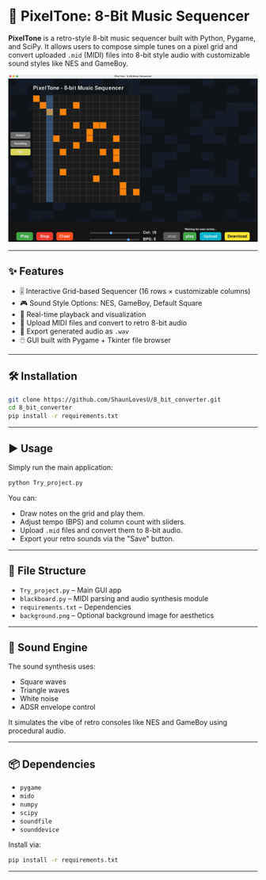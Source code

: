 # 🎵 PixelTone: 8-Bit Music Sequencer

**PixelTone** is a retro-style 8-bit music sequencer built with Python, Pygame, and SciPy. It allows users to compose simple tunes on a pixel grid and convert uploaded `.mid` (MIDI) files into 8-bit style audio with customizable sound styles like NES and GameBoy.

![screenshot](preview.png)

---

## ✨ Features

- 🎚️ Interactive Grid-based Sequencer (16 rows × customizable columns)
- 🎮 Sound Style Options: NES, GameBoy, Default Square
- 🎼 Real-time playback and visualization
- 🎹 Upload MIDI files and convert to retro 8-bit audio
- 💾 Export generated audio as `.wav`
- 🖱️ GUI built with Pygame + Tkinter file browser

---

## 🛠️ Installation

```bash
git clone https://github.com/ShaunLovesU/8_bit_converter.git
cd 8_bit_converter
pip install -r requirements.txt
```

---

## ▶️ Usage

Simply run the main application:

```bash
python Try_project.py
```

You can:
- Draw notes on the grid and play them.
- Adjust tempo (BPS) and column count with sliders.
- Upload `.mid` files and convert them to 8-bit audio.
- Export your retro sounds via the "Save" button.

---

## 📁 File Structure

- `Try_project.py` – Main GUI app
- `blackboard.py` – MIDI parsing and audio synthesis module
- `requirements.txt` – Dependencies
- `background.png` – Optional background image for aesthetics

---

## 🎹 Sound Engine

The sound synthesis uses:
- Square waves
- Triangle waves
- White noise
- ADSR envelope control

It simulates the vibe of retro consoles like NES and GameBoy using procedural audio.

---

## 📦 Dependencies

- `pygame`
- `mido`
- `numpy`
- `scipy`
- `soundfile`
- `sounddevice`

Install via:

```bash
pip install -r requirements.txt
```

---

